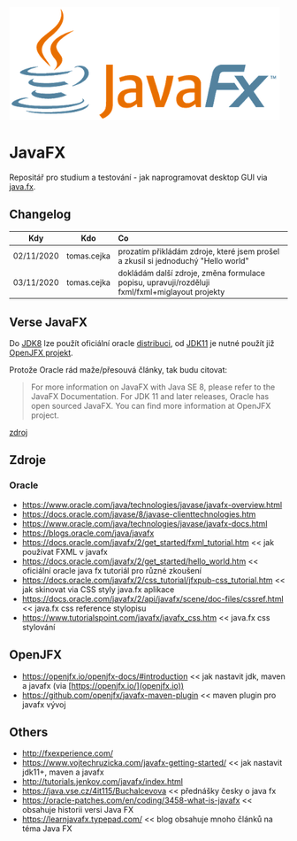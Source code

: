 ![JavaFX logo](/pics/JavaFX_Logo.png "Java FX logo")
# JavaFX
Repositář pro studium a testování - jak naprogramovat desktop GUI via [java.fx](https://en.wikipedia.org/wiki/JavaFX).

## Changelog
| Kdy        | Kdo         | Co           |
| ---------- |:-----------:| :---------------------------------------------------------------------------------|
| 02/11/2020 | tomas.cejka | prozatím přikládám zdroje, které jsem prošel a zkusil si jednoduchý "Hello world" |
| 03/11/2020 | tomas.cejka | dokládám další zdroje, změna formulace popisu, upravuji/rozděluji fxml/fxml+miglayout projekty |

## Verse JavaFX
Do [JDK8](https://docs.oracle.com/javase/8/docs/) lze použít oficiální oracle [distribuci](https://docs.oracle.com/javase/8/javase-clienttechnologies.htm), od [JDK11](https://docs.oracle.com/en/java/javase/11/) je nutné použít již [OpenJFX projekt](https://wiki.openjdk.java.net/display/OpenJFX).

Protože Oracle rád maže/přesouvá články, tak budu citovat:
>For more information on JavaFX with Java SE 8, please refer to the JavaFX Documentation.
>For JDK 11 and later releases, Oracle has open sourced JavaFX. You can find more information at OpenJFX project.

[zdroj]( https://www.oracle.com/java/technologies/javase/javafx-overview.html)

## Zdroje

### Oracle
* https://www.oracle.com/java/technologies/javase/javafx-overview.html
* https://docs.oracle.com/javase/8/javase-clienttechnologies.htm
* https://www.oracle.com/java/technologies/javase/javafx-docs.html
* https://blogs.oracle.com/java/javafx
* https://docs.oracle.com/javafx/2/get_started/fxml_tutorial.htm << jak používat FXML v javafx
* https://docs.oracle.com/javafx/2/get_started/hello_world.htm << oficiální oracle java fx tutoriál pro různé zkoušení
* https://docs.oracle.com/javafx/2/css_tutorial/jfxpub-css_tutorial.htm << jak skinovat via CSS styly java.fx aplikace
* https://docs.oracle.com/javafx/2/api/javafx/scene/doc-files/cssref.html << java.fx css reference stylopisu
* https://www.tutorialspoint.com/javafx/javafx_css.htm << java.fx css stylování

## OpenJFX
* https://openjfx.io/openjfx-docs/#introduction << jak nastavit jdk, maven a javafx (via [https://openjfx.io/](openjfx.io))
* https://github.com/openjfx/javafx-maven-plugin << maven plugin pro javafx vývoj

## Others
* http://fxexperience.com/
* https://www.vojtechruzicka.com/javafx-getting-started/ << jak nastavit jdk11+, maven a javafx
* http://tutorials.jenkov.com/javafx/index.html
* https://java.vse.cz/4it115/Buchalcevova << přednášky česky o java fx
* https://oracle-patches.com/en/coding/3458-what-is-javafx << obsahuje historii versi Java FX
* https://learnjavafx.typepad.com/ << blog obsahuje mnoho článků na téma Java FX
